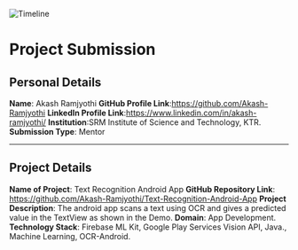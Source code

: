 ![Timeline](../assets/Header.png)
# Project Submission
## Personal Details
**Name**: Akash Ramjyothi
**GitHub Profile Link**:https://github.com/Akash-Ramjyothi
**LinkedIn Profile Link**:https://www.linkedin.com/in/akash-ramjyothi/
**Institution**:SRM Institute of Science and Technology, KTR.
**Submission Type**: Mentor
<hr>  

## Project Details
**Name of Project**: Text Recognition Android App
**GitHub Repository Link**: https://github.com/Akash-Ramjyothi/Text-Recognition-Android-App
**Project Description**:  The android app scans a text using OCR and gives a predicted value in the TextView as shown in the Demo.
**Domain**: App Development.
**Technology Stack**: Firebase ML Kit, Google Play Services Vision API, Java., Machine Learning, OCR-Android.